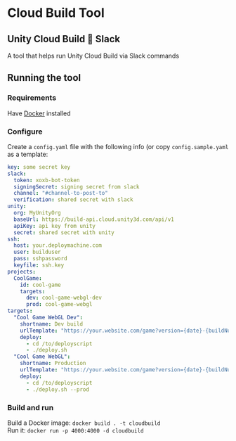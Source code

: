 # Cloud Build Tool
## Unity Cloud Build 🤝 Slack

A tool that helps run Unity Cloud Build via Slack commands

## Running the tool

### Requirements

Have [Docker](https://www.docker.com/) installed

### Configure
Create a `config.yaml` file with the following info (or copy `config.sample.yaml` as a template:
```yaml
key: some secret key
slack:
  token: xoxb-bot-token
  signingSecret: signing secret from slack
  channel: "#channel-to-post-to"
  verification: shared secret with slack
unity:
  org: MyUnityOrg
  baseUrl: https://build-api.cloud.unity3d.com/api/v1
  apiKey: api key from unity
  secret: shared secret with unity
ssh:
  host: your.deploymachine.com
  user: builduser
  pass: sshpassword
  keyfile: ssh.key
projects:
  CoolGame:
    id: cool-game
    targets:
      dev: cool-game-webgl-dev
      prod: cool-game-webgl
targets:
  "Cool Game WebGL Dev":
    shortname: Dev build
    urlTemplate: "https://your.website.com/game?version={date}-{buildNumber}-beta"
    deploy:
      - cd /to/deployscript
      - ./deploy.sh
  "Cool Game WebGL":
    shortname: Production
    urlTemplate: "https://your.website.com/game?version={date}-{buildNumber}"
    deploy:
      - cd /to/deployscript
      - ./deploy.sh --prod
```

### Build and run
Build a Docker image: `docker build . -t cloudbuild`   
Run it: `docker run -p 4000:4000 -d cloudbuild`